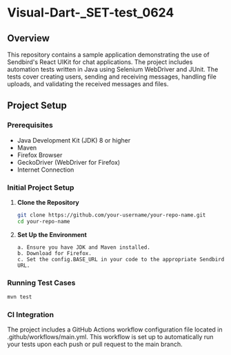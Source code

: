 # Visual-Dart-_SET-test_0624

## Overview
This repository contains a sample application demonstrating the use of Sendbird's React UIKit for chat applications. The project includes automation tests written in Java using Selenium WebDriver and JUnit. The tests cover creating users, sending and receiving messages, handling file uploads, and validating the received messages and files.

## Project Setup

### Prerequisites
- Java Development Kit (JDK) 8 or higher
- Maven
- Firefox Browser
- GeckoDriver (WebDriver for Firefox)
- Internet Connection

### Initial Project Setup
1. **Clone the Repository**
   ```sh
   git clone https://github.com/your-username/your-repo-name.git
   cd your-repo-name
   ```

2. **Set Up the Environment**
    ```
    a. Ensure you have JDK and Maven installed.
    b. Download for Firefox.
    c. Set the config.BASE_URL in your code to the appropriate Sendbird URL.
    ```
### Running Test Cases
```sh
mvn test
```

### CI Integration
The project includes a GitHub Actions workflow configuration file located in .github/workflows/main.yml. This workflow is set up to automatically run your tests upon each push or pull request to the main branch.